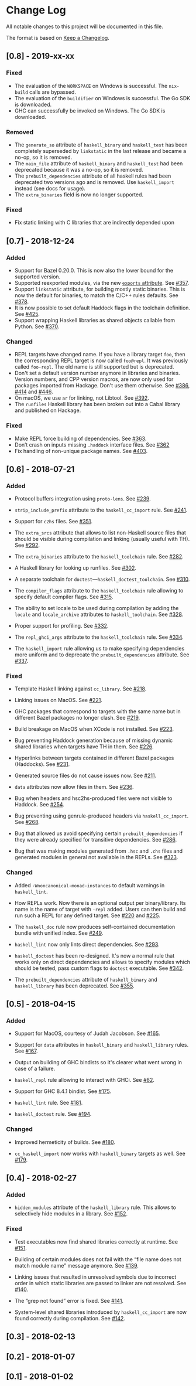 # Change Log

All notable changes to this project will be documented in this file.

The format is based on [Keep a Changelog](https://keepachangelog.com/).

## [0.8] - 2019-xx-xx

### Fixed

* The evaluation of the `WORKSPACE` on Windows is successful. The `nix-build`
  calls are bypassed.
* The evaluation of the `buildifier` on Windows is successful. The Go SDK
  is downloaded.
* GHC can successfully be invoked on Windows. The Go SDK
  is downloaded.

### Removed

* The `generate_so` attribute of `haskell_binary` and `haskell_test`
  has been completely superseded by `linkstatic` in the last release
  and became a no-op, so it is removed.
* The `main_file` attribute of `haskell_binary` and `haskell_test`
  had been deprecated because it was a no-op, so it is removed.
* The `prebuilt_dependencies` attribute of all haskell rules
  had been deprecated two versions ago and is removed.
  Use `haskell_import` instead (see docs for usage).
* The `extra_binaries` field is now no longer supported.

### Fixed

* Fix static linking with C libraries that are indirectly depended upon

## [0.7] - 2018-12-24

### Added

* Support for Bazel 0.20.0. This is now also the lower bound for the
  supported version.
* Supported reexported modules, via the
  new
  [`exports` attribute](http://api.haskell.build/haskell/haskell.html#haskell_library.exports).
  See [#357](https://github.com/tweag/rules_haskell/issues/357).
* Support `linkstatic` attribute, for building mostly static binaries.
  This is now the default for binaries, to match the C/C++ rules
  defaults.
  See [#378](https://github.com/tweag/rules_haskell/issues/378).
* It is now possible to set default Haddock flags in the toolchain
  definition.
  See [#425](https://github.com/tweag/rules_haskell/pull/425).
* Support wrapping Haskell libraries as shared objects callable from
  Python.
  See [#370](https://github.com/tweag/rules_haskell/issues/370).

### Changed

* REPL targets have changed name. If you have a library target `foo`,
  then the corresponding REPL target is now called `foo@repl`. It was
  previously called `foo-repl`. The old name is still supported but is
  deprecated.
* Don't set a default version number anymore in libraries and
  binaries. Version numbers, and CPP version macros, are now only used
  for packages imported from Hackage. Don't use them otherwise.
  See
  [#386](https://github.com/tweag/rules_haskell/pull/386),
  [#414](https://github.com/tweag/rules_haskell/pull/414)
  and [#446](https://github.com/tweag/rules_haskell/pull/446).
* On macOS, we use `ar` for linking, not Libtool.
  See [#392](https://github.com/tweag/rules_haskell/pull/392).
* The `runfiles` Haskell library has been broken out into a Cabal
  library and published on Hackage.

### Fixed

* Make REPL force building of dependencies.
  See [#363](https://github.com/tweag/rules_haskell/pull/363).
* Don’t crash on inputs missing `.haddock` interface files. See
  [#362](https://github.com/tweag/rules_haskell/pull/362)
* Fix handling of non-unique package names.
  See [#403](https://github.com/tweag/rules_haskell/pull/403).

## [0.6] - 2018-07-21

### Added

* Protocol buffers integration using `proto-lens`. See
  [#239](https://github.com/tweag/rules_haskell/pull/239).

* `strip_include_prefix` attribute to the `haskell_cc_import` rule. See
  [#241](https://github.com/tweag/rules_haskell/pull/241).

* Support for `c2hs` files. See
  [#351](https://github.com/tweag/rules_haskell/pull/351).

* The `extra_srcs` attribute that allows to list non-Haskell source files
  that should be visible during compilation and linking (usually useful with
  TH). See [#292](https://github.com/tweag/rules_haskell/pull/292).

* The `extra_binaries` attribute to the `haskell_toolchain` rule. See
  [#282](https://github.com/tweag/rules_haskell/issues/282).

* A Haskell library for looking up runfiles. See
  [#302](https://github.com/tweag/rules_haskell/pull/302).

* A separate toolchain for `doctest`—`haskell_doctest_toolchain`. See
  [#310](https://github.com/tweag/rules_haskell/pull/310).

* The `compiler_flags` attribute to the `haskell_toolchain` rule allowing to
  specify default compiler flags. See
  [#315](https://github.com/tweag/rules_haskell/issues/315).

* The ability to set locale to be used during compilation by adding the
  `locale` and `locale_archive` attributes to `haskell_toolchain`. See
  [#328](https://github.com/tweag/rules_haskell/pull/328).

* Proper support for profiling. See
  [#332](https://github.com/tweag/rules_haskell/pull/332).

* The `repl_ghci_args` attribute to the `haskell_toolchain` rule. See
  [#334](https://github.com/tweag/rules_haskell/pull/334).

* The `haskell_import` rule allowing us to make specifying dependencies more
  uniform and to deprecate the `prebuilt_dependencies` attribute. See
  [#337](https://github.com/tweag/rules_haskell/pull/337).

### Fixed

* Template Haskell linking against `cc_library`. See
  [#218](https://github.com/tweag/rules_haskell/pull/218).

* Linking issues on MacOS. See
  [#221](https://github.com/tweag/rules_haskell/pull/221).

* GHC packages that correspond to targets with the same name but in
  different Bazel packages no longer clash. See
  [#219](https://github.com/tweag/rules_haskell/issues/219).

* Build breakage on MacOS when XCode is not installed. See
  [#223](https://github.com/tweag/rules_haskell/pull/223).

* Bug preventing Haddock generation because of missing dynamic shared
  libraries when targets have TH in them. See
  [#226](https://github.com/tweag/rules_haskell/pull/226).

* Hyperlinks between targets contained in different Bazel packages
  (Haddocks). See [#231](https://github.com/tweag/rules_haskell/issues/231).

* Generated source files do not cause issues now. See
  [#211](https://github.com/tweag/rules_haskell/pull/211).

* `data` attributes now allow files in them. See
  [#236](https://github.com/tweag/rules_haskell/issues/236).

* Bug when headers and hsc2hs-produced files were not visible to Haddock.
  See [#254](https://github.com/tweag/rules_haskell/pull/254).

* Bug preventing using genrule-produced headers via `haskell_cc_import`. See
  [#268](https://github.com/tweag/rules_haskell/pull/268).

* Bug that allowed us avoid specifying certain `prebuilt_dependencies` if
  they were already specified for transitive dependencies. See
  [#286](https://github.com/tweag/rules_haskell/issues/286).

* Bug that was making modules generated from `.hsc` and `.chs` files and
  generated modules in general not available in the REPLs. See
  [#323](https://github.com/tweag/rules_haskell/pull/323).

### Changed

* Added `-Wnoncanonical-monad-instances` to default warnings in
  `haskell_lint`.

* How REPLs work. Now there is an optional output per binary/library. Its
  name is the name of target with `-repl` added. Users can then build and
  run such a REPL for any defined target. See
  [#220](https://github.com/tweag/rules_haskell/issues/220) and
  [#225](https://github.com/tweag/rules_haskell/pull/225).

* The `haskell_doc` rule now produces self-contained documentation bundle
  with unified index. See
  [#249](https://github.com/tweag/rules_haskell/pull/249).

* `haskell_lint` now only lints direct dependencies. See
  [#293](https://github.com/tweag/rules_haskell/pull/293).

* `haskell_doctest` has been re-designed. It's now a normal rule that works
  only on direct dependencies and allows to specify modules which should be
  tested, pass custom flags to `doctest` executable. See
  [#342](https://github.com/tweag/rules_haskell/pull/342).

* The `prebuilt_dependencies` attribute of `haskell_binary` and
  `haskell_library` has been deprecated. See
  [#355](https://github.com/tweag/rules_haskell/pull/355).

## [0.5] - 2018-04-15

### Added

* Support for MacOS, courtesy of Judah Jacobson. See
  [#165](https://github.com/tweag/rules_haskell/issues/165).

* Support for `data` attributes in `haskell_binary` and `haskell_library`
  rules. See [#167](https://github.com/tweag/rules_haskell/issues/167).

* Output on building of GHC bindists so it's clearer what went wrong in case
  of a failure.

* `haskell_repl` rule allowing to interact with GHCi. See
  [#82](https://github.com/tweag/rules_haskell/issues/82).

* Support for GHC 8.4.1 bindist. See
  [#175](https://github.com/tweag/rules_haskell/issues/175).

* `haskell_lint` rule. See
  [#181](https://github.com/tweag/rules_haskell/issues/181).

* `haskell_doctest` rule. See
  [#194](https://github.com/tweag/rules_haskell/issues/194).

### Changed

* Improved hermeticity of builds. See
  [#180](https://github.com/tweag/rules_haskell/pull/180).

* `cc_haskell_import` now works with `haskell_binary` targets as well. See
  [#179](https://github.com/tweag/rules_haskell/issues/179).

## [0.4] - 2018-02-27

### Added

* `hidden_modules` attribute of the `haskell_library` rule. This allows to
  selectively hide modules in a library. See
  [#152](https://github.com/tweag/rules_haskell/issues/152).

### Fixed

* Test executables now find shared libraries correctly at runtime. See
  [#151](https://github.com/tweag/rules_haskell/issues/151).

* Building of certain modules does not fail with the “file name does not
  match module name” message anymore. See
  [#139](https://github.com/tweag/rules_haskell/issues/139).

* Linking issues that resulted in unresolved symbols due to incorrect order
  in which static libraries are passed to linker are not resolved. See
  [#140](https://github.com/tweag/rules_haskell/issues/140).

* The “grep not found” error is fixed. See
  [#141](https://github.com/tweag/rules_haskell/pull/141).

* System-level shared libraries introduced by `haskell_cc_import` are now
  found correctly during compilation. See
  [#142](https://github.com/tweag/rules_haskell/issues/142).

## [0.3] - 2018-02-13

## [0.2] - 2018-01-07

## [0.1] - 2018-01-02
